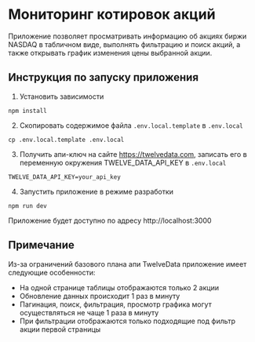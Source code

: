 # Мониторинг котировок акций

Приложение позволяет просматривать информацию об акциях биржи NASDAQ в табличном виде, выполнять фильтрацию и поиск акций, а также открывать график изменения цены выбранной акции.

## Инструкция по запуску приложения

1. Установить зависимости
```
npm install
```

2. Скопировать содержимое файла `.env.local.template` в `.env.local`
```
cp .env.local.template .env.local
```

3. Получить апи-ключ на сайте https://twelvedata.com, записать его в переменную окружения TWELVE_DATA_API_KEY в `.env.local`
```
TWELVE_DATA_API_KEY=your_api_key
```

4. Запустить приложение в режиме разработки
```
npm run dev
```

Приложение будет доступно по адресу http://localhost:3000

## Примечание

Из-за ограничений базового плана апи TwelveData приложение имеет следующие особенности:
- На одной странице таблицы отображаются только 2 акции
- Обновление данных происходит 1 раз в минуту
- Пагинация, поиск, фильтрация, просмотр графика могут осуществляться не чаще 1 раза в минуту
- При фильтрации отображаются только подходящие под фильтр акции первой страницы
